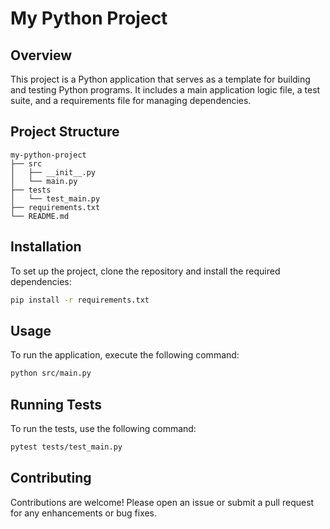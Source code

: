 # My Python Project

## Overview
This project is a Python application that serves as a template for building and testing Python programs. It includes a main application logic file, a test suite, and a requirements file for managing dependencies.

## Project Structure
```
my-python-project
├── src
│   ├── __init__.py
│   └── main.py
├── tests
│   └── test_main.py
├── requirements.txt
└── README.md
```

## Installation
To set up the project, clone the repository and install the required dependencies:

```bash
pip install -r requirements.txt
```

## Usage
To run the application, execute the following command:

```bash
python src/main.py
```

## Running Tests
To run the tests, use the following command:

```bash
pytest tests/test_main.py
```

## Contributing
Contributions are welcome! Please open an issue or submit a pull request for any enhancements or bug fixes.